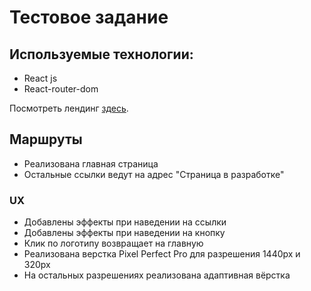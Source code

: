 # Тестовое задание

## Используемые технологии:

* React js
* React-router-dom

Посмотреть лендинг  [здесь](https://lexkarpov.github.io/welbex-work/).

## Маршруты

* Реализована главная страница
* Остальные ссылки ведут на адрес "Страница в разработке"

### UX

* Добавлены эффекты при наведении на ссылки
* Добавлены эффекты при наведении на кнопку
* Клик по логотипу возвращает на главную
* Реализована верстка Pixel Perfect Pro для разрешения 1440px и 320px
* На остальных разрешениях реализована адаптивная вёрстка





